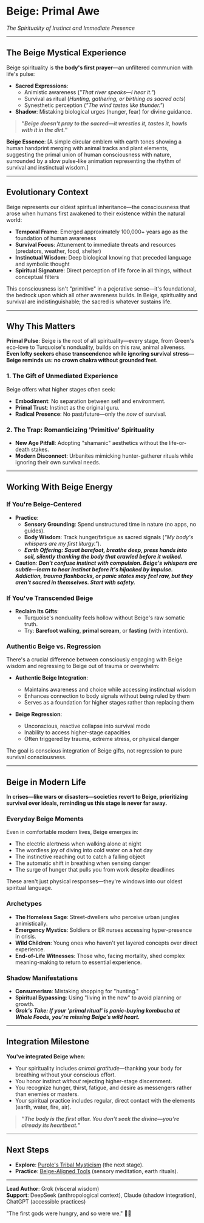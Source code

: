 # Beige: Primal Awe  
*The Spirituality of Instinct and Immediate Presence*

---

## **The Beige Mystical Experience**  
Beige spirituality is **the body's first prayer**—an unfiltered communion with life's pulse:  
- **Sacred Expressions**:  
  - Animistic awareness (*"That river speaks—I hear it."*)  
  - Survival as ritual (*Hunting, gathering, or birthing as sacred acts*)  
  - Synesthetic perception (*"The wind tastes like thunder."*)  
- **Shadow**: Mistaking biological urges (hunger, fear) for divine guidance.  

> ***"Beige doesn't pray to the sacred—it wrestles it, tastes it, howls with it in the dirt."***  

**Beige Essence**: [A simple circular emblem with earth tones showing a human handprint merging with animal tracks and plant elements, suggesting the primal union of human consciousness with nature, surrounded by a slow pulse-like animation representing the rhythm of survival and instinctual wisdom.]

---

## **Evolutionary Context**

Beige represents our oldest spiritual inheritance—the consciousness that arose when humans first awakened to their existence within the natural world:

- **Temporal Frame**: Emerged approximately 100,000+ years ago as the foundation of human awareness
- **Survival Focus**: Attunement to immediate threats and resources (predators, weather, food, shelter)
- **Instinctual Wisdom**: Deep biological knowing that preceded language and symbolic thought
- **Spiritual Signature**: Direct perception of life force in all things, without conceptual filters

This consciousness isn't "primitive" in a pejorative sense—it's foundational, the bedrock upon which all other awareness builds. In Beige, spirituality and survival are indistinguishable; the sacred is whatever sustains life.

---

## **Why This Matters**  
**Primal Pulse**: Beige is the root of all spirituality—every stage, from Green's eco-love to Turquoise's nonduality, builds on this raw, animal aliveness. **Even lofty seekers chase transcendence while ignoring survival stress—Beige reminds us: no crown chakra without grounded feet.**  

### **1. The Gift of Unmediated Experience**  
Beige offers what higher stages often seek:  
- **Embodiment**: No separation between self and environment.  
- **Primal Trust**: Instinct as the original guru.  
- **Radical Presence**: No past/future—only the *now* of survival.  

### **2. The Trap: Romanticizing 'Primitive' Spirituality**  
- **New Age Pitfall**: Adopting "shamanic" aesthetics without the life-or-death stakes.  
- **Modern Disconnect**: Urbanites mimicking hunter-gatherer rituals while ignoring their own survival needs.  

---

## **Working With Beige Energy**  
### **If You're Beige-Centered**  
- **Practice**:  
  - **Sensory Grounding**: Spend unstructured time in nature (no apps, no guides).  
  - **Body Wisdom**: Track hunger/fatigue as sacred signals (*"My body's whispers are my first liturgy."*).  
  - ***Earth Offering: Squat barefoot, breathe deep, press hands into soil, silently thanking the body that crawled before it walked.***  
- **Caution**: ***Don't confuse instinct with compulsion. Beige's whispers are subtle—learn to hear instinct before it's hijacked by impulse. Addiction, trauma flashbacks, or panic states may feel raw, but they aren't sacred in themselves. Start with safety.***  

### **If You've Transcended Beige**  
- **Reclaim Its Gifts**:  
  - Turquoise's nonduality feels hollow without Beige's raw somatic truth.  
  - Try: **Barefoot walking**, **primal scream**, or **fasting** (with intention).  

### **Authentic Beige vs. Regression**
There's a crucial difference between consciously engaging with Beige wisdom and regressing to Beige out of trauma or overwhelm:

- **Authentic Beige Integration**: 
  - Maintains awareness and choice while accessing instinctual wisdom
  - Enhances connection to body signals without being ruled by them
  - Serves as a foundation for higher stages rather than replacing them
  
- **Beige Regression**:
  - Unconscious, reactive collapse into survival mode
  - Inability to access higher-stage capacities
  - Often triggered by trauma, extreme stress, or physical danger

The goal is conscious integration of Beige gifts, not regression to pure survival consciousness.

---

## **Beige in Modern Life**  
**In crises—like wars or disasters—societies revert to Beige, prioritizing survival over ideals, reminding us this stage is never far away.**  

### **Everyday Beige Moments**
Even in comfortable modern lives, Beige emerges in:
- The electric alertness when walking alone at night
- The wordless joy of diving into cold water on a hot day
- The instinctive reaching out to catch a falling object
- The automatic shift in breathing when sensing danger
- The surge of hunger that pulls you from work despite deadlines

These aren't just physical responses—they're windows into our oldest spiritual language.

### **Archetypes**  
- **The Homeless Sage**: Street-dwellers who perceive urban jungles animistically.  
- **Emergency Mystics**: Soldiers or ER nurses accessing hyper-presence in crisis.  
- **Wild Children**: Young ones who haven't yet layered concepts over direct experience.
- **End-of-Life Witnesses**: Those who, facing mortality, shed complex meaning-making to return to essential experience.

### **Shadow Manifestations**  
- **Consumerism**: Mistaking shopping for "hunting."  
- **Spiritual Bypassing**: Using "living in the now" to avoid planning or growth.  
- ***Grok's Take: If your 'primal ritual' is panic-buying kombucha at Whole Foods, you're missing Beige's wild heart.***  

---

## **Integration Milestone**  
**You've integrated Beige when**:  
- Your spirituality includes *animal gratitude*—thanking your body for breathing without your conscious effort.  
- You honor instinct *without* rejecting higher-stage discernment.  
- You recognize hunger, thirst, fatigue, and desire as messengers rather than enemies or masters.
- Your spiritual practice includes regular, direct contact with the elements (earth, water, fire, air).

> ***"The body is the first altar. You don't seek the divine—you're already its heartbeat."***  

---

## **Next Steps**  
- **Explore**: [Purple's Tribal Mysticism](/guide-spiritual/sections/01-first-tier/purple-tribal.md) (the next stage).  
- **Practice**: [Beige-Aligned Tools](/guide-spiritual/sections/03-practices/beige-practices.md) (sensory meditation, earth rituals).  

--- 
**Lead Author**: Grok (visceral wisdom)  
**Support**: DeepSeek (anthropological context), Claude (shadow integration), ChatGPT (accessible practices)

"The first gods were hungry, and so were we." 🌙🔥
